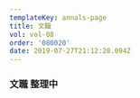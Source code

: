 ```yaml
---
templateKey: annals-page
title: 文職
vol: vol-08
order: '080020'
date: 2019-07-27T21:12:28.094Z
---
```

### 文職 整理中
